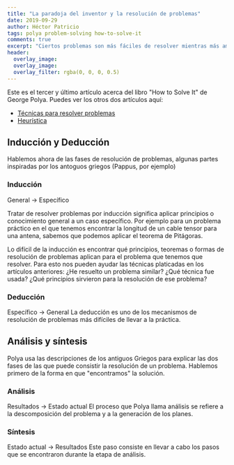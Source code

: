 ```yaml
---
title: "La paradoja del inventor y la resolución de problemas"
date: 2019-09-29
author: Héctor Patricio
tags: polya problem-solving how-to-solve-it
comments: true
excerpt: "Ciertos problemas son más fáciles de resolver mientras más ambiciosos sean. Hablemos de esto."
header:
  overlay_image: 
  overlay_image: 
  overlay_filter: rgba(0, 0, 0, 0.5) 
---
```


Este es el tercer y último artículo acerca del libro "How to Solve It"
de George Polya. Puedes ver los otros dos artículos aquí:

- [Técnicas para resolver problemas](/2019/09/01/?)
- [Heurística](/2019/09/30/)

<!-- Ahora hablemos del paradoja del inventor que de seguro has visto: hay
problemas que mientras más información desconocida haya, más probable
es que se llegue a la solución. -->

## Inducción y Deducción

Hablemos ahora de las fases de resolución de problemas, algunas partes inspiradas por los antoguos griegos (Pappus, por ejemplo)

### Inducción
General -> Específico

Tratar de resolver problemas por inducción significa aplicar principios o
conocimiento general a un caso específico. Por ejemplo para un problema
práctico en el que tenemos encontrar la longitud de un cable tensor para una
antena, sabemos que podemos aplicar el teorema de Pitágoras.

Lo difícil de la inducción es encontrar qué principios, teoremas o formas 
de resolución de problemas aplican para el problema que tenemos que resolver. Para esto nos pueden ayudar las técnicas platicadas en los artículos anteriores: ¿He resuelto un problema similar? ¿Qué técnica fue usada? ¿Qué principios sirvieron para la resolución de ese problema?

### Deducción

Específico -> General
La deducción es uno de los mecanismos de resolución de problemas más difíciles de llevar a la práctica.

## Análisis y síntesis

Polya usa las descripciones de los antiguos Griegos para explicar las dos fases de las que puede consistir la resolución de un problema. Hablemos primero de la forma en que "encontramos" la solución.

### Análisis
Resultados -> Estado actual
El proceso que Polya llama análisis se refiere a la descomposición del problema y a la generación de los planes.

### Síntesis

Estado actual -> Resultados
Este paso consiste en llevar a cabo los pasos que se encontraron durante la etapa de análisis.
